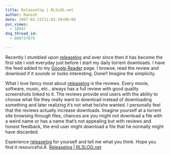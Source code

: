 ```yaml
---
title: Releaselog | RLSLOG.net
author: Danesh
date: 2007-02-21T11:03:18+00:00
pvc_views:
  - 18947
dsq_thread_id:
  - 889737679

---
```

Recently I stumbled upon [releaselog][1] and ever since then it has become the first site I visit everyday just before I start my daily torrent downloads. I have the feed added to my [Google Reader][2] page. I browse, read the review and download if it sounds or looks interesting. Done!! Imagine the simplicity.

What I love fancy most about [releaselog][1] is the reviews. Every movie, software, music, etc.. always has a full review with good quality screenshots linked to it. The reviews provide end users with the ability to choose what file they really want to download instead of downloading something and later realizing it&#8217;s not what he/she wanted. I personally feel that the reviews actually increase downloads. Imagine yourself at a torrent site browsing through files, chances are you might not download a file with a weird name or has a name that&#8217;s not appealing but with reviews and honest feedback, the end user might download a file that he normally might have discarded.

Experience [releaselog][1] for yourself and tell me what you think. Hope you find it resourceful.Â  [Releaselog | RLSLOG.net][1]

 [1]: http://www.rlslog.net/
 [2]: http://www.google.com/reader/ "Google Reader"